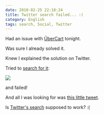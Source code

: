 ```yaml
---
date: 2010-02-25 22:18:24
title: Twitter search failed... :(
category: English
tags: search, Social, Twitter
---
```


Had an issue with [ÜberCart](https://www.ubercart.org/) tonight.

Was sure I already solved it.

Knew I explained the solution on Twitter.

Tried to [search for it](https://search.twitter.com/search?q=ubercart+from%3Akdeldycke):

![](/uploads/2010/failed-twitter-search.png)

and failed!

And all I was looking for was [this little tweet](https://twitter.com/kdeldycke/status/1508913388).

Is [Twitter's search](https://search.twitter.com) supposed to work? :(
